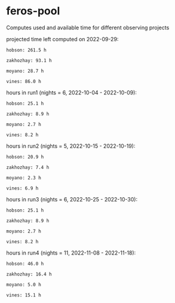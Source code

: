 # feros-pool
Computes used and available time for different observing projects

projected time left computed on 2022-09-29:

    hobson: 261.5 h 

    zakhozhay: 93.1 h 

    moyano: 28.7 h 

    vines: 86.0 h 

hours in run1 (nights = 6, 2022-10-04 - 2022-10-09):

    hobson: 25.1 h 

    zakhozhay: 8.9 h 

    moyano: 2.7 h 

    vines: 8.2 h 

hours in run2 (nights = 5, 2022-10-15 - 2022-10-19):

    hobson: 20.9 h 

    zakhozhay: 7.4 h 

    moyano: 2.3 h 

    vines: 6.9 h 

hours in run3 (nights = 6, 2022-10-25 - 2022-10-30):

    hobson: 25.1 h 

    zakhozhay: 8.9 h 

    moyano: 2.7 h 

    vines: 8.2 h 

hours in run4 (nights = 11, 2022-11-08 - 2022-11-18):

    hobson: 46.0 h 

    zakhozhay: 16.4 h 

    moyano: 5.0 h 

    vines: 15.1 h 

